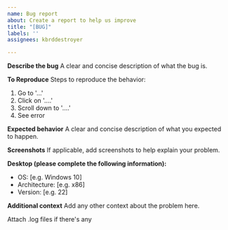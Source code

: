 ```yaml
---
name: Bug report
about: Create a report to help us improve
title: "[BUG]"
labels: ''
assignees: kbrddestroyer

---
```


**Describe the bug**
A clear and concise description of what the bug is.

**To Reproduce**
Steps to reproduce the behavior:
1. Go to '...'
2. Click on '....'
3. Scroll down to '....'
4. See error

**Expected behavior**
A clear and concise description of what you expected to happen.

**Screenshots**
If applicable, add screenshots to help explain your problem.

**Desktop (please complete the following information):**
 - OS: [e.g. Windows 10]
 - Architecture: [e.g. x86]
 - Version: [e.g. 22]

**Additional context**
Add any other context about the problem here.

Attach .log files if there's any
